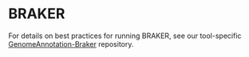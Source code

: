 # BRAKER
For details on best practices for running BRAKER, see our tool-specific [GenomeAnnotation-Braker](https://github.com/harvardinformatics/GenomeAnnotation-Braker) repository.
